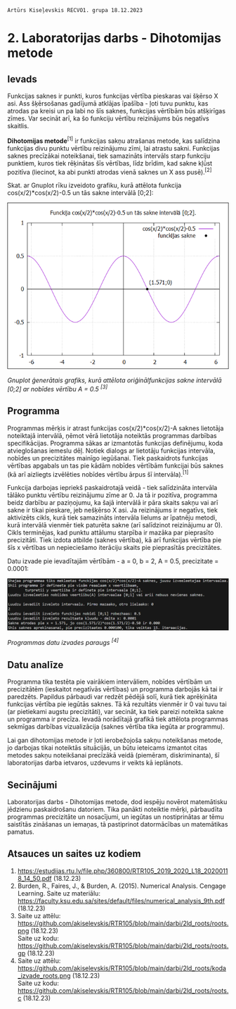     Artūrs Kiseļevskis RECVO1. grupa 18.12.2023
# 2. Laboratorijas darbs - Dihotomijas metode
## Ievads
Funkcijas saknes ir punkti, kuros funkcijas vērtība pieskaras vai šķērso X asi. Ass šķērsošanas gadījumā atklājas īpašība - ļoti tuvu punktu, kas atrodas pa kreisi un pa labi no šīs saknes, funkcijas vērtībām būs atšķirīgas zīmes. Var secināt arī, ka šo funkciju vērtību reizinājums būs negatīvs skaitlis.

**Dihotomijas metode**<sup>[1]</sup> ir funkcijas sakņu atrašanas metode, kas salīdzina funkcijas divu punktu vērtību reizinājumu zīmi, lai atrastu sakni. Funkcijas saknes precīzākai noteikšanai, tiek samazināts intervāls starp funkciju punktiem, kuros tiek rēķinātas šīs vērtības, līdz brīdim, kad sakne kļūst pozitīva (liecinot, ka abi punkti atrodas vienā saknes un X ass pusē).<sup>[2]</sup>

Skat. ar Gnuplot rīku izveidoto grafiku, kurā attēlota funkcija cos(x/2)*cos(x/2)-0.5 un tās sakne intervālā [0;2]:

![Alt text](roots.png)

*Gnuplot ģenerātais grafiks, kurā attēlota oriģinālfunkcijas sakne intervālā [0;2] ar nobīdes vērtību A = 0.5 <sup>[3]</sup>*

## Programma

Programmas mērķis ir atrast funkcijas cos(x/2)*cos(x/2)-A saknes lietotāja noteiktajā intervālā, ņēmot vērā lietotāja noteiktās programmas darbības specifikācijas.
Programma sākas ar izmantotās funkcijas definējumu, koda atvieglošanas iemeslu dēļ. Notiek dialogs ar lietotāju funkcijas intervāla, nobīdes un precizitātes mainīgo iegūšanai. Tiek paskaidrots funkcijas vērtības apgabals un tas pie kādām nobīdes vērtībām funkcijai būs saknes (kā arī aizliegts izvēlēties nobīdes vērtību ārpus šī intervāla).<sup>[1]</sup>

Funkcija darbojas iepriekš paskaidrotajā veidā - tiek salīdzināta intervāla tālāko punktu vērtību reizinājumu zīme ar 0. Ja tā ir pozitīva, programma beidz darbību ar paziņojumu, ka šajā intervālā ir pāra skaits sakņu vai arī sakne ir tikai pieskare, jeb nešķērso X asi. Ja reizinājums ir negatīvs, tiek aktivizēts cikls, kurā tiek samazināts intervāla lielums ar īpatnēju metodi, kurā intervālā vienmēr tiek paturēta sakne (arī salīdzinot reizinājumu ar 0). Cikls terminējas, kad punktu attālumu starpība ir mazāka par pieprasīto precizitāti. Tiek izdota atbilde (saknes vērtība), kā arī funkcijas vērtība pie šīs x vērtības un nepieciešamo iterāciju skaits pie pieprasītās precizitātes.

Datu izvade pie ievadītajām vērtībām - a = 0, b = 2, A = 0.5, precizitate = 0.0001:

![Alt text](koda_izvade_roots.png)

*Programmas datu izvades paraugs <sup>[4]</sup>*

## Datu analīze

Programma tika testēta pie vairākiem intervāliem, nobīdes vērtībām un precizitātēm (ieskaitot negatīvās vērtības) un programma darbojās kā tai ir paredzēts. Papildus pārbaudi var redzēt pēdējā solī, kurā tiek aprēķināta funkcijas vērtība pie iegūtās saknes. Tā kā rezultāts vienmēr ir 0 vai tuvu tai (ar pietiekami augstu precizitāti), var secināt, ka tiek pareizi noteikta sakne un programma ir precīza. Ievadā norādītajā grafikā tiek attēlota programmas sekmīgas darbības vizualizācija (saknes vērtība tika iegūta ar programmu).

Lai gan dihotomijas metode ir ļoti ierobežojoša sakņu noteikšanas metode, jo darbojas tikai noteiktās situācijās, un būtu ieteicams izmantot citas metodes sakņu noteikšanai precīzākā veidā (piemēram, diskriminanta), šī laboratorijas darba ietvaros, uzdevums ir veikts kā ieplānots.

## Secinājumi

Laboratorijas darbs - Dihotomijas metode, dod iespēju novērot matemātisku jēdzienu paskaidrošanu datoriem. Tika panākti noteiktie mērķi, pārbaudīta programmas precizitāte un nosacījumi, un iegūtas un nostiprinātas ar tēmu saistītās zināšanas un iemaņas, tā pastiprinot datormācības un matemātikas pamatus.

## Atsauces un saites uz kodiem
1. https://estudijas.rtu.lv/file.php/360800/RTR105_2019_2020_L18_20200118_14_50.pdf (18.12.23)
1. Burden, R., Faires, J., & Burden, A. (2015). Numerical Analysis. Cengage Learning.
    Saite uz materiālu: https://faculty.ksu.edu.sa/sites/default/files/numerical_analysis_9th.pdf (18.12.23)
1. Saite uz attēlu: https://github.com/akiselevskis/RTR105/blob/main/darbi/2ld_roots/roots.png (18.12.23) \
   Saite uz kodu: https://github.com/akiselevskis/RTR105/blob/main/darbi/2ld_roots/roots.gp (18.12.23)
1. Saite uz attēlu: https://github.com/akiselevskis/RTR105/blob/main/darbi/2ld_roots/koda_izvade_roots.png (18.12.23) \
   Saite uz kodu: https://github.com/akiselevskis/RTR105/blob/main/darbi/2ld_roots/roots.c (18.12.23)

